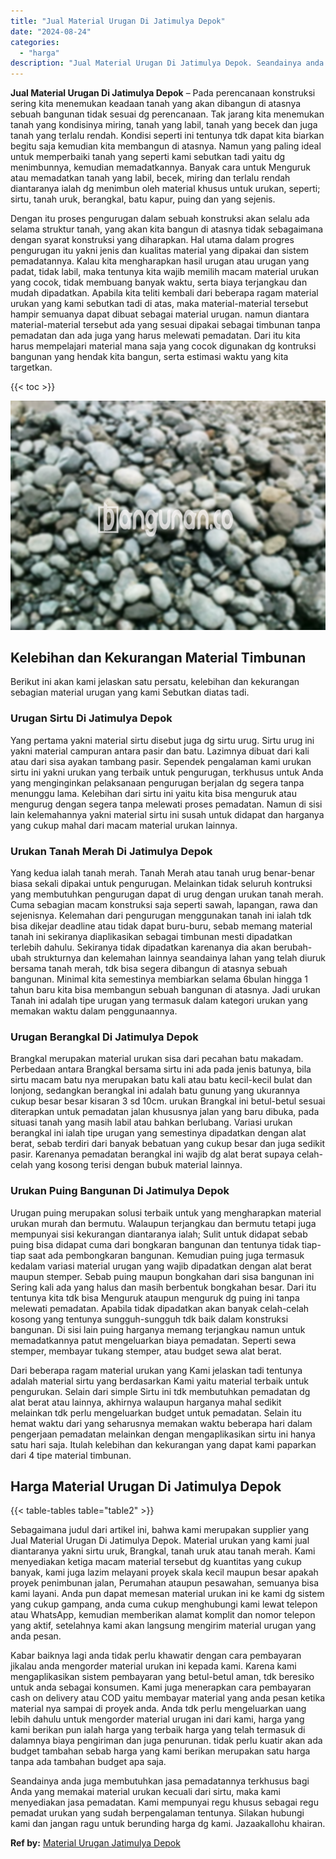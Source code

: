 ```yaml
---
title: "Jual Material Urugan Di Jatimulya Depok"
date: "2024-08-24"
categories: 
  - "harga"
description: "Jual Material Urugan Di Jatimulya Depok. Seandainya anda juga membutuhkan jasa pemadatannya terkhusus bagi Anda yang memakai material urukan kecuali dari sir..."
---
```


**Jual Material Urugan Di Jatimulya Depok** – Pada perencanaan konstruksi sering kita menemukan keadaan tanah yang akan dibangun di atasnya sebuah bangunan tidak sesuai dg perencanaan. Tak jarang kita menemukan tanah yang kondisinya miring, tanah yang labil, tanah yang becek dan juga tanah yang terlalu rendah. Kondisi seperti ini tentunya tdk dapat kita biarkan begitu saja kemudian kita membangun di atasnya. Namun yang paling ideal untuk memperbaiki tanah yang seperti kami sebutkan tadi yaitu dg menimbunnya, kemudian memadatkannya. Banyak cara untuk Menguruk atau memadatkan tanah yang labil, becek, miring dan terlalu rendah diantaranya ialah dg menimbun oleh material khusus untuk urukan, seperti; sirtu, tanah uruk, berangkal, batu kapur, puing dan yang sejenis.

Dengan itu proses pengurugan dalam sebuah konstruksi akan selalu ada selama struktur tanah, yang akan kita bangun di atasnya tidak sebagaimana dengan syarat konstruksi yang diharapkan. Hal utama dalam progres pengurugan itu yakni jenis dan kualitas material yang dipakai dan sistem pemadatannya. Kalau kita mengharapkan hasil urugan atau urugan yang padat, tidak labil, maka tentunya kita wajib memilih macam material urukan yang cocok, tidak membuang banyak waktu, serta biaya terjangkau dan mudah dipadatkan. Apabila kita teliti kembali dari beberapa ragam material urukan yang kami sebutkan tadi di atas, maka material-material tersebut hampir semuanya dapat dibuat sebagai material urugan. namun diantara material-material tersebut ada yang sesuai dipakai sebagai timbunan tanpa pemadatan dan ada juga yang harus melewati pemadatan. Dari itu kita harus mempelajari material mana saja yang cocok digunakan dg kontruksi bangunan yang hendak kita bangun, serta estimasi waktu yang kita targetkan.

{{< toc >}}

![Jual Material Urugan Di Jatimulya Depok](/images/jual-urugan-43.png)

## Kelebihan dan Kekurangan Material Timbunan

Berikut ini akan kami jelaskan satu persatu, kelebihan dan kekurangan sebagian material urugan yang kami Sebutkan diatas tadi.

### Urugan Sirtu Di Jatimulya Depok

Yang pertama yakni material sirtu disebut juga dg sirtu urug. Sirtu urug ini yakni material campuran antara pasir dan batu. Lazimnya dibuat dari kali atau dari sisa ayakan tambang pasir. Sependek pengalaman kami urukan sirtu ini yakni urukan yang terbaik untuk pengurugan, terkhusus untuk Anda yang menginginkan pelaksanaan pengurugan berjalan dg segera tanpa menunggu lama. Kelebihan dari sirtu ini yaitu kita bisa menguruk atau mengurug dengan segera tanpa melewati proses pemadatan. Namun di sisi lain kelemahannya yakni material sirtu ini susah untuk didapat dan harganya yang cukup mahal dari macam material urukan lainnya.

### Urukan Tanah Merah Di Jatimulya Depok

Yang kedua ialah tanah merah. Tanah Merah atau tanah urug benar-benar biasa sekali dipakai untuk pengurugan. Melainkan tidak seluruh kontruksi yang membutuhkan pengurugan dapat di urug dengan urukan tanah merah. Cuma sebagian macam konstruksi saja seperti sawah, lapangan, rawa dan sejenisnya. Kelemahan dari pengurugan menggunakan tanah ini ialah tdk bisa dikejar deadline atau tidak dapat buru-buru, sebab memang material tanah ini sekiranya diaplikasikan sebagai timbunan mesti dipadatkan terlebih dahulu. Sekiranya tidak dipadatkan karenanya dia akan berubah-ubah strukturnya dan kelemahan lainnya seandainya lahan yang telah diuruk bersama tanah merah, tdk bisa segera dibangun di atasnya sebuah bangunan. Minimal kita semestinya membiarkan selama 6bulan hingga 1 tahun baru kita bisa membangun sebuah bangunan di atasnya. Jadi urukan Tanah ini adalah tipe urugan yang termasuk dalam kategori urukan yang memakan waktu dalam penggunaannya.

### Urugan Berangkal Di Jatimulya Depok

Brangkal merupakan material urukan sisa dari pecahan batu makadam. Perbedaan antara Brangkal bersama sirtu ini ada pada jenis batunya, bila sirtu macam batu nya merupakan batu kali atau batu kecil-kecil bulat dan lonjong, sedangkan berangkal ini adalah batu gunung yang ukurannya cukup besar besar kisaran 3 sd 10cm. urukan Brangkal ini betul-betul sesuai diterapkan untuk pemadatan jalan khususnya jalan yang baru dibuka, pada situasi tanah yang masih labil atau bahkan berlubang. Variasi urukan berangkal ini ialah tipe urugan yang semestinya dipadatkan dengan alat berat, sebab terdiri dari banyak bebatuan yang cukup besar dan juga sedikit pasir. Karenanya pemadatan berangkal ini wajib dg alat berat supaya celah-celah yang kosong terisi dengan bubuk material lainnya.

### Urukan Puing Bangunan Di Jatimulya Depok

Urugan puing merupakan solusi terbaik untuk yang mengharapkan material urukan murah dan bermutu. Walaupun terjangkau dan bermutu tetapi juga mempunyai sisi kekurangan diantaranya ialah; Sulit untuk didapat sebab puing bisa didapat cuma dari bongkaran bangunan dan tentunya tidak tiap-tiap saat ada pembongkaran bangunan. Kemudian puing juga termasuk kedalam variasi material urugan yang wajib dipadatkan dengan alat berat maupun stemper. Sebab puing maupun bongkahan dari sisa bangunan ini Sering kali ada yang halus dan masih berbentuk bongkahan besar. Dari itu tentunya kita tdk bisa Menguruk ataupun menguruk dg puing ini tanpa melewati pemadatan. Apabila tidak dipadatkan akan banyak celah-celah kosong yang tentunya sungguh-sungguh tdk baik dalam konstruksi bangunan. Di sisi lain puing harganya memang terjangkau namun untuk memadatkannya patut mengeluarkan biaya pemadatan. Seperti sewa stemper, membayar tukang stemper, atau budget sewa alat berat.

Dari beberapa ragam material urukan yang Kami jelaskan tadi tentunya adalah material sirtu yang berdasarkan Kami yaitu material terbaik untuk pengurukan. Selain dari simple Sirtu ini tdk membutuhkan pemadatan dg alat berat atau lainnya, akhirnya walaupun harganya mahal sedikit melainkan tdk perlu mengeluarkan budget untuk pemadatan. Selain itu hemat waktu dari yang seharusnya memakan waktu beberapa hari dalam pengerjaan pemadatan melainkan dengan mengaplikasikan sirtu ini hanya satu hari saja. Itulah kelebihan dan kekurangan yang dapat kami paparkan dari 4 tipe material timbunan.

## Harga Material Urugan Di Jatimulya Depok

{{< table-tables table="table2" >}}

Sebagaimana judul dari artikel ini, bahwa kami merupakan supplier yang Jual Material Urugan Di Jatimulya Depok. Material urukan yang kami jual diantaranya yakni sirtu uruk, Brangkal, tanah uruk atau tanah merah. Kami menyediakan ketiga macam material tersebut dg kuantitas yang cukup banyak, kami juga lazim melayani proyek skala kecil maupun besar apakah proyek penimbunan jalan, Perumahan ataupun pesawahan, semuanya bisa kami layani. Anda pun dapat memesan material urukan ini ke kami dg sistem yang cukup gampang, anda cuma cukup menghubungi kami lewat telepon atau WhatsApp, kemudian memberikan alamat komplit dan nomor telepon yang aktif, setelahnya kami akan langsung mengirim material urugan yang anda pesan.

Kabar baiknya lagi anda tidak perlu khawatir dengan cara pembayaran jikalau anda mengorder material urukan ini kepada kami. Karena kami mengaplikasikan sistem pembayaran yang betul-betul aman, tdk beresiko untuk anda sebagai konsumen. Kami juga menerapkan cara pembayaran cash on delivery atau COD yaitu membayar material yang anda pesan ketika material nya sampai di proyek anda. Anda tdk perlu mengeluarkan uang lebih dahulu untuk mengorder material urugan ini dari kami, harga yang kami berikan pun ialah harga yang terbaik harga yang telah termasuk di dalamnya biaya pengiriman dan juga penurunan. tidak perlu kuatir akan ada budget tambahan sebab harga yang kami berikan merupakan satu harga tanpa ada tambahan budget apa saja.

Seandainya anda juga membutuhkan jasa pemadatannya terkhusus bagi Anda yang memakai material urukan kecuali dari sirtu, maka kami menyediakan jasa pemadatan. Kami mempunyai regu khusus sebagai regu pemadat urukan yang sudah berpengalaman tentunya. Silakan hubungi kami dan jangan ragu untuk berunding harga dg kami. Jazaakallohu khairan.

**Ref by:** [Material Urugan Jatimulya Depok](https://id.wikipedia.org/wiki/Material)

